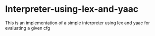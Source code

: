 # Interpreter-using-lex-and-yaac
This is an implementation of a simple interpreter using lex and yaac for evaluating a given cfg
